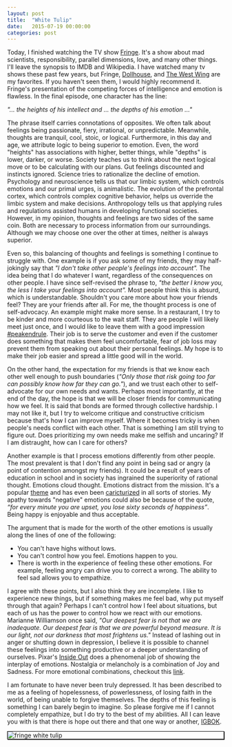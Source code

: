```yaml
---
layout: post
title:  "White Tulip"
date:   2015-07-19 00:00:00
categories: post 
---
```


Today, I finished watching the TV show [Fringe](http://www.imdb.com/title/tt1119644/). It's a show about mad scientists, responsibility, parallel dimensions, love, and many other things. I'll leave the synopsis to IMDB and Wikipedia. I have watched many tv shows these past few years, but Fringe, [Dollhouse](http://www.imdb.com/title/tt1135300/), and [The West Wing](http://www.imdb.com/title/tt0200276) are my favorites. If you haven't seen them, I would highly recommend it. Fringe's presentation of the competing forces of intelligence and emotion is flawless. In the final episode, one character has the line: 

*"... the heights of his intellect and ... the depths of his emotion ..."*

The phrase itself carries connotations of opposites. We often talk about feelings being passionate, fiery, irrational, or unpredictable. Meanwhile, thoughts are tranquil, cool, stoic, or logical. Furthermore, in this day and age, we attribute logic to being superior to emotion. Even, the word "heights" has associations with higher, better things, while "depths" is lower, darker, or worse. Society teaches us to think about the next logical move or to be calculating with our plans. Gut feelings discounted and instincts ignored. Science tries to rationalize the decline of emotion. Psychology and neuroscience tells us that our limbic system, which controls emotions and our primal urges, is animalistic. The evolution of the prefrontal cortex, which controls complex cognitive behavior, helps us override the limbic system and make decisions. Anthropology tells us that applying rules and regulations assisted humans in developing functional societies. However, in my opinion, thoughts and feelings are two sides of the same coin. Both are necessary to process information from our surroundings. Although we may choose one over the other at times, neither is always superior.

Even so, this balancing of thoughts and feelings is something I continue to struggle with. One example is if you ask some of my friends, they may half-jokingly say that *"I don't take other people's feelings into account".* The idea being that I do whatever I want, regardless of the consequences on other people. I have since self-revised the phrase to, *"the better I know you, the less I take your feelings into account".* Most people think this is absurd, which is understandable. Shouldn't you care more about how your friends feel? They are your friends after all. For me, the thought process is one of self-advocacy. An example might make more sense. In a restaurant, I try to be kinder and more courteous to the wait staff. They are people I will likely meet just once, and I would like to leave them with a good impression [#peakendrule](https://en.wikipedia.org/wiki/Peak–end_rule). Their job is to serve the customer and even if the customer does something that makes them feel uncomfortable, fear of job loss may prevent them from speaking out about their personal feelings. My hope is to make their job easier and spread a little good will in the world.

On the other hand, the expectation for my friends is that we know each other well enough to push boundaries (*"Only those that risk going too far can possibly know how far they can go."*), and we trust each other to self-advocate for our own needs and wants. Perhaps most importantly, at the end of the day, the hope is that we will be closer friends for communicating how we feel. It is said that bonds are formed through collective hardship. I may not like it, but I try to welcome critique and constructive criticism because that's how I can improve myself. Where it becomes tricky is when people's needs conflict with each other. That is something I am still trying to figure out. Does prioritizing my own needs make me selfish and uncaring? If I am distraught, how can I care for others?

Another example is that I process emotions differently from other people. The most prevalent is that I don't find any point in being sad or angry (a point of contention amongst my friends). It could be a result of years of education in school and in society has ingrained the superiority of rational thought. Emotions cloud thought. Emotions distract from the mission. It's a popular [theme](http://tvtropes.org/pmwiki/pmwiki.php/Main/RomanticismVersusEnlightenment) and has even been [caricturized](http://tvtropes.org/pmwiki/pmwiki.php/Main/FreudianTrio) in all sorts of stories. My apathy towards "negative" emotions could also be because of the quote, *“for every minute you are upset, you lose sixty seconds of happiness”*. Being happy is enjoyable and thus acceptable.

The argument that is made for the worth of the other emotions is usually along the lines of one of the following:

* You can't have highs without lows.
* You can't control how you feel. Emotions happen to you.
* There is worth in the experience of feeling these other emotions. For example, feeling angry can drive you to correct a wrong. The ability to feel sad allows you to empathize.

I agree with these points, but I also think they are incomplete. I like to experience new things, but if something makes me feel bad, why put myself through that again? Perhaps I can't control how I feel about situations, but each of us has the power to control how we react with our emotions. Marianne Williamson once said, *"Our deepest fear is not that we are inadequate. Our deepest fear is that we are powerful beyond measure. It is our light, not our darkness that most frightens us."* Instead of lashing out in anger or shutting down in depression, I believe it is possible to channel these feelings into something productive or a deeper understanding of ourselves. Pixar's [Inside Out](http://www.imdb.com/title/tt2096673/) does a phenomenal job of showing the interplay of emotions. Nostalgia or melancholy is a combination of Joy and Sadness. For more emotional combinations, checkout this [link](http://www.vox.com/2015/6/29/8860247/inside-out-emotions-graphic). 

I am fortunate to have never been truly depressed. It has been described to me as a feeling of hopelessness, of powerlessness, of losing faith in the world, of being unable to forgive themselves. The depths of this feeling is something I can barely begin to imagine. So please forgive me if I cannot completely empathize, but I do try to the best of my abilities. All I can leave you with is that there is hope out there and that one way or another, [IGBOK](http://igbok.com).

<img src="https://s-media-cache-ak0.pinimg.com/236x/62/2d/48/622d48ff9d03572acb8215dfb0d9416c.jpg" alt="fringe white tulip" style="display: block; margin: 0 auto; border: 1px solid #000; box-shadow: 1px 1px 1px #222;">




